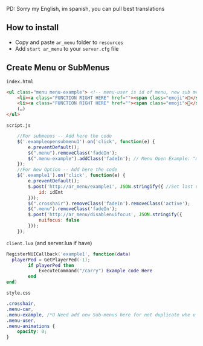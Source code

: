 PD: Sorry my English, im spanish, you can pull best translations

## How to install

* Copy and paste ```ar_menu``` folder to ```resources```
* Add ```start ar_menu``` to your ```server.cfg``` file

## Create Menu or SubMenus

```index.html```
```html
<ul class="menu menu-example"> <!-- menu-user is id of menu, new sub menus need "menu menu-example"-->
    <li><a class="FUNCTION RIGHT HERE" href=""><span class="emoji">🔪</span>Kill</a></li>
    <li><a class="FUNCTION RIGHT HERE" href=""><span class="emoji">👋</span>Hi</a></li> <!-- You can copy this line below for create more options un menu -->
    (…)
</ul>
```

```script.js```
```javascript
    //For submenus -- Add here the code
    $('.exampleopensubmenu1').on('click', function(e) {
        e.preventDefault();
        $(".menu").removeClass('fadeIn');
        $(".menu-example").addClass('fadeIn'); // Menu Open Example: "menu menu-example" you set only "menu-example"
    });
    //For New Option -- Add here the code
    $('.example1').on('click', function(e) {
        e.preventDefault();
        $.post('http://ar_menu/example1', JSON.stringify({ //Set last url name of class or other name if u can control next in RegisterNUICallback('example1', function(data)
            id: idEnt
        }));
        $(".crosshair").removeClass('fadeIn').removeClass('active');
        $(".menu").removeClass('fadeIn');
        $.post('http://ar_menu/disablenuifocus', JSON.stringify({
            nuifocus: false
        }));
    });

```

```client.lua``` (and server.lua if have)
```lua
RegisterNUICallback('example1', function(data)
  playerPed = GetPlayerPed(-1);
		if playerPed then
            ExecuteCommand("/carry") Example code Here
		end
end)
```
```style.css```
```css
.crosshair,
.menu-car,
.menu-example, /*U Need add new Sub-menus here for not duplicate whe u show main menu*/
.menu-user,
.menu-animations {
    opacity: 0;
}
```
